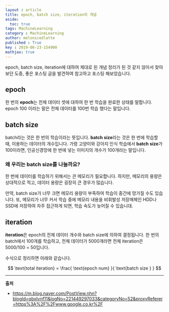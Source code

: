 ```yaml
---
layout : article
title: epoch, batch size, iteration의 개념
aside:
  toc: true
tags: MachineLearning 
category : MachineLearning
author: melonicedlatte
published : True
key : 2019-06-23-154900
mathjax: true 
---
```


epoch, batch size, iteration에 대하여 제대로 된 개념 정리가 된 것 같지 않아서 찾아보던 도중, 좋은 포스팅 글을 발견하여 참고하고 포스팅 해보았습니다.

## epoch
한 번의 **epoch**는 전체 데이터 셋에 대하여 한 번 학습을 완료한 상태를 말합니다. epoch 100 이라는 말은 전체 데이터를 100번 학습 했다는 말입니다. 

## batch size
batch라는 것은 한 번의 학습이라는 뜻입니다. **batch size**라는 것은 한 번에 학습할 때, 이용하는 데이터의 개수입니다. 가령 고양이와 강아지 인식 학습에서 **batch size**가 100이라면, 인공신경망에 한 번에 넣는 이미지의 개수가 100개라는 말입니다.

### 왜 우리는 batch size를 나눌까요?
한 번에 데이터를 학습하기 위해서는 큰 메모리가 필요합니다. 하지만, 메모리의 용량은 상대적으로 적고, 데이터 용량은 굉장히 큰 경우가 많습니다. 

만약, batch size가 너무 크면 메모리 용량이 부족하여 학습이 중간에 망가질 수도 있습니다. 또, 메모리가 너무 커서 학습 중에 메모리 내용을 비휘발성 저장매체인 HDD나 SSD에 저장하여 자주 접근하게 되면, 학습 속도가 늦어질 수 있습니대. 

## iteration
**iteration**은 epoch의 전체 데이터 개수와 batch size에 의하여 결정됩니다. 한 번의 batch에서 100개를 학습하고, 전체 데이터가 5000개라면 전체 iteration은 5000/100 = 50입니다. 

수식으로 정리하면 아래와 같습니다.

$$
\text{total iteration} = \frac{ \text{epoch num} }{ \text{batch size } }
$$

<hr>

**출처**

- https://m.blog.naver.com/PostView.nhn?blogId=qbxlvnf11&logNo=221449297033&categoryNo=52&proxyReferer=https%3A%2F%2Fwww.google.co.kr%2F
